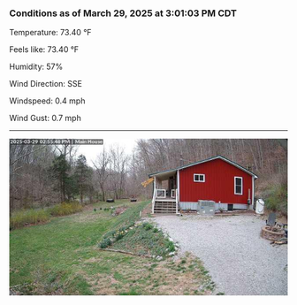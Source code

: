 ### Conditions as of March 29, 2025 at 3:01:03 PM CDT 

Temperature: 73.40 &deg;F

Feels like: 73.40 &deg;F

Humidity: 57%

Wind Direction: SSE

Windspeed: 0.4 mph

Wind Gust: 0.7 mph

---

<img src="./images/latest.jpeg"/>

